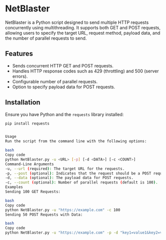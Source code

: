 # NetBlaster

NetBlaster is a Python script designed to send multiple HTTP requests concurrently using multithreading. It supports both GET and POST requests, allowing users to specify the target URL, request method, payload data, and the number of parallel requests to send.

## Features

- Sends concurrent HTTP GET and POST requests.
- Handles HTTP response codes such as 429 (throttling) and 500 (server errors).
- Configurable number of parallel requests.
- Option to specify payload data for POST requests.

## Installation

Ensure you have Python and the `requests` library installed:

```bash
pip install requests


Usage
Run the script from the command line with the following options:

bash
Copy code
python NetBlaster.py -u <URL> [-p] [-d <DATA>] [-c <COUNT>]
Command-Line Arguments
-u, --url (required): The target URL for the requests.
-p, --post (optional): Indicates that the request should be a POST request.
-d, --data (optional): The payload data for POST requests.
-c, --count (optional): Number of parallel requests (default is 100).
Examples
Sending 100 GET Requests:

bash
Copy code
python NetBlaster.py -u "https://example.com" -c 100
Sending 50 POST Requests with Data:

bash
Copy code
python NetBlaster.py -u "https://example.com" -p -d "key1=value1&key2=value2" -c 50